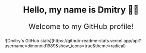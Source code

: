 <div align="center">
  <h1>Hello, my name is Dmitry 🙋‍♂️</h1>
  <p style="font-size: 24px;">Welcome to my GitHub profile!</p>
</div>

<div align="left">
  ![Dmitry's GitHub stats](https://github-readme-stats.vercel.app/api?username=dimonoid1989&show_icons=true&theme=radical)
</div>
